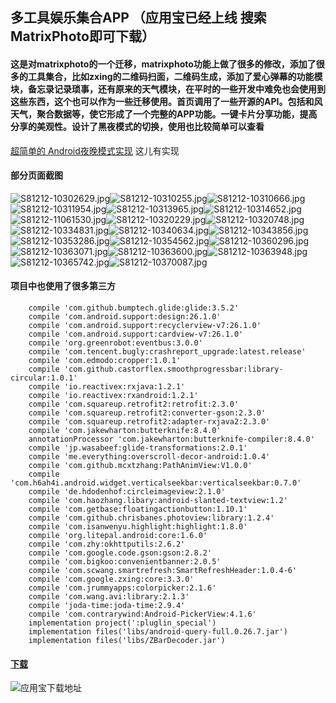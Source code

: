 ##  多工具娱乐集合APP （应用宝已经上线 搜索MatrixPhoto即可下载）
#### 这是对matrixphoto的一个迁移，matrixphoto功能上做了很多的修改，添加了很多的工具集合，比如zxing的二维码扫面，二维码生成，添加了爱心弹幕的功能模块，备忘录记录琐事，还有原来的天气模块，在平时的一些开发中难免也会使用到这些东西，这个也可以作为一些迁移使用。首页调用了一些开源的API。包括和风天气，聚合数据等，使它形成了一个完整的APP功能。一键卡片分享功能，提高分享的美观性。设计了黑夜模式的切换，使用也比较简单可以查看
[超简单的 Android夜晚模式实现](https://www.jianshu.com/p/f1c09e483b11)  这儿有实现

#### 部分页面截图
![S81212-10302629.jpg](https://upload-images.jianshu.io/upload_images/3001453-eb8cfbc5dce17a40.jpg?imageMogr2/auto-orient/strip%7CimageView2/2/w/1240)![S81212-10310255.jpg](https://upload-images.jianshu.io/upload_images/3001453-d13534b2bb20deba.jpg?imageMogr2/auto-orient/strip%7CimageView2/2/w/1240)![S81212-10310666.jpg](https://upload-images.jianshu.io/upload_images/3001453-50fea1848e9c0687.jpg?imageMogr2/auto-orient/strip%7CimageView2/2/w/1240)![S81212-10311954.jpg](https://upload-images.jianshu.io/upload_images/3001453-29aeb4788f1c52d8.jpg?imageMogr2/auto-orient/strip%7CimageView2/2/w/1240)![S81212-10313965.jpg](https://upload-images.jianshu.io/upload_images/3001453-cd0f07a36a58df45.jpg?imageMogr2/auto-orient/strip%7CimageView2/2/w/1240)![S81212-10314652.jpg](https://upload-images.jianshu.io/upload_images/3001453-54c150f7726d6a8e.jpg?imageMogr2/auto-orient/strip%7CimageView2/2/w/1240)![S81212-11061530.jpg](https://upload-images.jianshu.io/upload_images/3001453-d87fa8014a5cf180.jpg?imageMogr2/auto-orient/strip%7CimageView2/2/w/1240)![S81212-10320229.jpg](https://upload-images.jianshu.io/upload_images/3001453-a4a313b02fa74e4d.jpg?imageMogr2/auto-orient/strip%7CimageView2/2/w/1240)![S81212-10320748.jpg](https://upload-images.jianshu.io/upload_images/3001453-59015ccbe1fb5ac8.jpg?imageMogr2/auto-orient/strip%7CimageView2/2/w/1240)![S81212-10334831.jpg](https://upload-images.jianshu.io/upload_images/3001453-d00ec5ef7851b978.jpg?imageMogr2/auto-orient/strip%7CimageView2/2/w/1240)![S81212-10340634.jpg](https://upload-images.jianshu.io/upload_images/3001453-dd13e54f59b4952f.jpg?imageMogr2/auto-orient/strip%7CimageView2/2/w/1240)![S81212-10343856.jpg](https://upload-images.jianshu.io/upload_images/3001453-13dcbb05cd6f3757.jpg?imageMogr2/auto-orient/strip%7CimageView2/2/w/1240)![S81212-10353286.jpg](https://upload-images.jianshu.io/upload_images/3001453-921d879f3807c6cc.jpg?imageMogr2/auto-orient/strip%7CimageView2/2/w/1240)![S81212-10354562.jpg](https://upload-images.jianshu.io/upload_images/3001453-91370523df922534.jpg?imageMogr2/auto-orient/strip%7CimageView2/2/w/1240)![S81212-10360296.jpg](https://upload-images.jianshu.io/upload_images/3001453-ae6eda9364975a7b.jpg?imageMogr2/auto-orient/strip%7CimageView2/2/w/1240)![S81212-10363071.jpg](https://upload-images.jianshu.io/upload_images/3001453-3c6a900f9f86a909.jpg?imageMogr2/auto-orient/strip%7CimageView2/2/w/1240)![S81212-10363600.jpg](https://upload-images.jianshu.io/upload_images/3001453-8325de14896eac48.jpg?imageMogr2/auto-orient/strip%7CimageView2/2/w/1240)![S81212-10363948.jpg](https://upload-images.jianshu.io/upload_images/3001453-69e95130ed77b70f.jpg?imageMogr2/auto-orient/strip%7CimageView2/2/w/1240)![S81212-10365742.jpg](https://upload-images.jianshu.io/upload_images/3001453-8f4ff112cddc8a9c.jpg?imageMogr2/auto-orient/strip%7CimageView2/2/w/1240)![S81212-10370087.jpg](https://upload-images.jianshu.io/upload_images/3001453-92c239133bab99bc.jpg?imageMogr2/auto-orient/strip%7CimageView2/2/w/1240)

#### 项目中也使用了很多第三方
        compile 'com.github.bumptech.glide:glide:3.5.2'
        compile 'com.android.support:design:26.1.0'
        compile 'com.android.support:recyclerview-v7:26.1.0'
        compile 'com.android.support:cardview-v7:26.1.0'
        compile 'org.greenrobot:eventbus:3.0.0'
        compile 'com.tencent.bugly:crashreport_upgrade:latest.release'
        compile 'com.edmodo:cropper:1.0.1'
        compile 'com.github.castorflex.smoothprogressbar:library-circular:1.0.1'
        compile 'io.reactivex:rxjava:1.2.1'
        compile 'io.reactivex:rxandroid:1.2.1'
        compile 'com.squareup.retrofit2:retrofit:2.3.0'
        compile 'com.squareup.retrofit2:converter-gson:2.3.0'
        compile 'com.squareup.retrofit2:adapter-rxjava2:2.3.0'
        compile 'com.jakewharton:butterknife:8.4.0'
        annotationProcessor 'com.jakewharton:butterknife-compiler:8.4.0'
        compile 'jp.wasabeef:glide-transformations:2.0.1'
        compile 'me.everything:overscroll-decor-android:1.0.4'
        compile 'com.github.mcxtzhang:PathAnimView:V1.0.0'
        compile 'com.h6ah4i.android.widget.verticalseekbar:verticalseekbar:0.7.0'
        compile 'de.hdodenhof:circleimageview:2.1.0'
        compile 'com.haozhang.libary:android-slanted-textview:1.2'
        compile 'com.getbase:floatingactionbutton:1.10.1'
        compile 'com.github.chrisbanes.photoview:library:1.2.4'
        compile 'com.isanwenyu.highlight:highlight:1.8.0'
        compile 'org.litepal.android:core:1.6.0'
        compile 'com.zhy:okhttputils:2.6.2'
        compile 'com.google.code.gson:gson:2.8.2'
        compile 'com.bigkoo:convenientbanner:2.0.5'
        compile 'com.scwang.smartrefresh:SmartRefreshHeader:1.0.4-6'
        compile 'com.google.zxing:core:3.3.0'
        compile 'com.jrummyapps:colorpicker:2.1.6'
        compile 'com.wang.avi:library:2.1.3'
        compile 'joda-time:joda-time:2.9.4'
        compile 'com.contrarywind:Android-PickerView:4.1.6'
        implementation project(':pluglin_special')
        implementation files('libs/android-query-full.0.26.7.jar')
        implementation files('libs/ZBarDecoder.jar')

#### [下载](http://app.qq.com/#id=detail&appid=1105962710)
![应用宝下载地址](http://upload-images.jianshu.io/upload_images/3001453-7fc76659461b6b8e.png)

